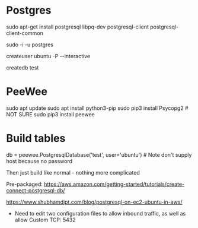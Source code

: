 # Postgres
sudo apt-get install postgresql libpq-dev postgresql-client postgresql-client-common

sudo -i -u postgres

createuser ubuntu -P --interactive

createdb test

# PeeWee
sudo apt update
sudo apt install python3-pip
sudo pip3 install Psycopg2 # NOT SURE
sudo pip3 install peewee

# Build tables
db = peewee.PostgresqlDatabase('test', user='ubuntu') # Note don't supply host because no password

Then just build like normal - nothing more complicated

Pre-packaged: https://aws.amazon.com/getting-started/tutorials/create-connect-postgresql-db/

https://www.shubhamdipt.com/blog/postgresql-on-ec2-ubuntu-in-aws/
- Need to edit two configuration files to allow inbound traffic, as well as allow Custom TCP: 5432
